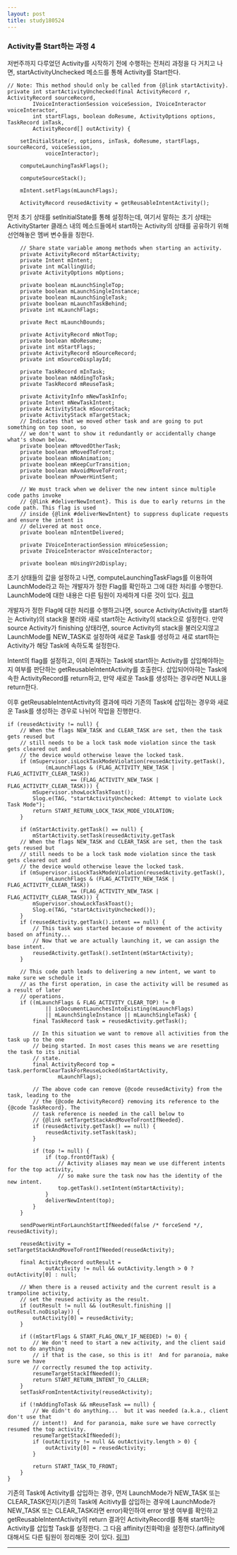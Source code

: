 ```yaml
---
layout: post
title: study180524
---
```


<h3> Activity를 Start하는 과정 4</h3>

저번주까지 다루었던 Activity를 시작하기 전에 수행하는 전처리 과정을 다 거치고 나면, startActivityUnchecked 메소드를 통해 Activity를 Start한다.

~~~
// Note: This method should only be called from {@link startActivity}.
private int startActivityUnchecked(final ActivityRecord r, ActivityRecord sourceRecord,
        IVoiceInteractionSession voiceSession, IVoiceInteractor voiceInteractor,
        int startFlags, boolean doResume, ActivityOptions options, TaskRecord inTask,
        ActivityRecord[] outActivity) {

    setInitialState(r, options, inTask, doResume, startFlags, sourceRecord, voiceSession,
            voiceInteractor);

    computeLaunchingTaskFlags();

    computeSourceStack();

    mIntent.setFlags(mLaunchFlags);
    
    ActivityRecord reusedActivity = getReusableIntentActivity();
~~~

먼저 초기 상태를 setInitialState를 통해 설정하는데, 여기서 말하는 초기 상태는 ActivityStarter 클래스 내의 메소드들에서 start하는 Activity의 상태를 공유하기 위해 선언해놓은 멤버 변수들을 칭한다.

~~~
    // Share state variable among methods when starting an activity.
    private ActivityRecord mStartActivity;
    private Intent mIntent;
    private int mCallingUid;
    private ActivityOptions mOptions;

    private boolean mLaunchSingleTop;
    private boolean mLaunchSingleInstance;
    private boolean mLaunchSingleTask;
    private boolean mLaunchTaskBehind;
    private int mLaunchFlags;

    private Rect mLaunchBounds;

    private ActivityRecord mNotTop;
    private boolean mDoResume;
    private int mStartFlags;
    private ActivityRecord mSourceRecord;
    private int mSourceDisplayId;

    private TaskRecord mInTask;
    private boolean mAddingToTask;
    private TaskRecord mReuseTask;

    private ActivityInfo mNewTaskInfo;
    private Intent mNewTaskIntent;
    private ActivityStack mSourceStack;
    private ActivityStack mTargetStack;
    // Indicates that we moved other task and are going to put something on top soon, so
    // we don't want to show it redundantly or accidentally change what's shown below.
    private boolean mMovedOtherTask;
    private boolean mMovedToFront;
    private boolean mNoAnimation;
    private boolean mKeepCurTransition;
    private boolean mAvoidMoveToFront;
    private boolean mPowerHintSent;

    // We must track when we deliver the new intent since multiple code paths invoke
    // {@link #deliverNewIntent}. This is due to early returns in the code path. This flag is used
    // inside {@link #deliverNewIntent} to suppress duplicate requests and ensure the intent is
    // delivered at most once.
    private boolean mIntentDelivered;

    private IVoiceInteractionSession mVoiceSession;
    private IVoiceInteractor mVoiceInteractor;

    private boolean mUsingVr2dDisplay;
~~~

초기 상태들의 값을 설정하고 나면, computeLaunchingTaskFlags를 이용하여 LaunchMode라고 하는 개발자가 정한 Flag를 확인하고 그에 대한 처리를 수행한다. LaunchMode에 대한 내용은 다른 팀원이 자세하게 다룬 것이 있다. [링크](https://dhfkfl1.github.io/dhfkfl1.github.io/2018/05/17/Android-_FLAG_ACTIVITY.html)

개발자가 정한 Flag에 대한 처리를 수행하고나면, source Activity(Activity를 start하는 Activity)의 stack을 불러와 새로 start하는 Activity의 stack으로 설정한다. 만약 source Activity가 finishing 상태라면, source Activity의 stack을 불러오지않고 LaunchMode를 NEW_TASK로 설정하여 새로운 Task를 생성하고 새로 start하는 Activity가 해당 Task에 속하도록 설정한다.

Intent의 flag를 설정하고, 이미 존재하는 Task에 start하는 Activity를 삽입해야하는지 여부를 판단하는 getReusableIntentActivity를 호출한다.
삽입되어아햐는 Task에 속한 ActivityRecord를 return하고, 만약 새로운 Task를 생성하는 경우라면 NULL을 return한다.

이후 getReusableIntentActivity의 결과에 따라 기존의 Task에 삽입하는 경우와 새로운 Task를 생성하는 경우로 나뉘어 작업을 진행한다.

~~~
if (reusedActivity != null) {
    // When the flags NEW_TASK and CLEAR_TASK are set, then the task gets reused but
    // still needs to be a lock task mode violation since the task gets cleared out and
    // the device would otherwise leave the locked task.
    if (mSupervisor.isLockTaskModeViolation(reusedActivity.getTask(),
            (mLaunchFlags & (FLAG_ACTIVITY_NEW_TASK | FLAG_ACTIVITY_CLEAR_TASK))
                    == (FLAG_ACTIVITY_NEW_TASK | FLAG_ACTIVITY_CLEAR_TASK))) {
        mSupervisor.showLockTaskToast();
        Slog.e(TAG, "startActivityUnchecked: Attempt to violate Lock Task Mode");
        return START_RETURN_LOCK_TASK_MODE_VIOLATION;
    }

    if (mStartActivity.getTask() == null) {
        mStartActivity.setTask(reusedActivity.getTask
    // When the flags NEW_TASK and CLEAR_TASK are set, then the task gets reused but
    // still needs to be a lock task mode violation since the task gets cleared out and
    // the device would otherwise leave the locked task.
    if (mSupervisor.isLockTaskModeViolation(reusedActivity.getTask(),
            (mLaunchFlags & (FLAG_ACTIVITY_NEW_TASK | FLAG_ACTIVITY_CLEAR_TASK))
                    == (FLAG_ACTIVITY_NEW_TASK | FLAG_ACTIVITY_CLEAR_TASK))) {
        mSupervisor.showLockTaskToast();
        Slog.e(TAG, "startActivityUnchecked());
    }
    if (reusedActivity.getTask().intent == null) {
        // This task was started because of movement of the activity based on affinity...
        // Now that we are actually launching it, we can assign the base intent.
        reusedActivity.getTask().setIntent(mStartActivity);
    }

    // This code path leads to delivering a new intent, we want to make sure we schedule it
    // as the first operation, in case the activity will be resumed as a result of later
    // operations.
    if ((mLaunchFlags & FLAG_ACTIVITY_CLEAR_TOP) != 0
            || isDocumentLaunchesIntoExisting(mLaunchFlags)
            || mLaunchSingleInstance || mLaunchSingleTask) {
        final TaskRecord task = reusedActivity.getTask();

        // In this situation we want to remove all activities from the task up to the one
        // being started. In most cases this means we are resetting the task to its initial
        // state.
        final ActivityRecord top = task.performClearTaskForReuseLocked(mStartActivity,
                mLaunchFlags);

        // The above code can remove {@code reusedActivity} from the task, leading to the
        // the {@code ActivityRecord} removing its reference to the {@code TaskRecord}. The
        // task reference is needed in the call below to
        // {@link setTargetStackAndMoveToFrontIfNeeded}.
        if (reusedActivity.getTask() == null) {
            reusedActivity.setTask(task);
        }

        if (top != null) {
            if (top.frontOfTask) {
                // Activity aliases may mean we use different intents for the top activity,
                // so make sure the task now has the identity of the new intent.
                top.getTask().setIntent(mStartActivity);
            }
            deliverNewIntent(top);
        }
    }

    sendPowerHintForLaunchStartIfNeeded(false /* forceSend */, reusedActivity);

    reusedActivity = setTargetStackAndMoveToFrontIfNeeded(reusedActivity);

    final ActivityRecord outResult =
            outActivity != null && outActivity.length > 0 ? outActivity[0] : null;

    // When there is a reused activity and the current result is a trampoline activity,
    // set the reused activity as the result.
    if (outResult != null && (outResult.finishing || outResult.noDisplay)) {
        outActivity[0] = reusedActivity;
    }

    if ((mStartFlags & START_FLAG_ONLY_IF_NEEDED) != 0) {
        // We don't need to start a new activity, and the client said not to do anything
        // if that is the case, so this is it!  And for paranoia, make sure we have
        // correctly resumed the top activity.
        resumeTargetStackIfNeeded();
        return START_RETURN_INTENT_TO_CALLER;
    }
    setTaskFromIntentActivity(reusedActivity);

    if (!mAddingToTask && mReuseTask == null) {
        // We didn't do anything...  but it was needed (a.k.a., client don't use that
        // intent!)  And for paranoia, make sure we have correctly resumed the top activity.
        resumeTargetStackIfNeeded();
        if (outActivity != null && outActivity.length > 0) {
            outActivity[0] = reusedActivity;
        }

        return START_TASK_TO_FRONT;
    }
}
~~~
기존의 Task에 Activity를 삽입하는 경우, 먼저 LaunchMode가 NEW_TASK 또는 CLEAR_TASK인지(기존의 Task에 Acitivty를 삽입하는 경우에 LaunchMode가 NEW_TASK 또는 CLEAR_TASK라면 error)확인하여 error 발생 여부를 확인하고 getReusableIntentActivity의 return 결과인 ActivityRecord를 통해 start하는 Activity를 삽입할 Task를 설정한다. 그 다음 affinity(친화력)을 설정한다.(affinity에 대해서도 다른 팀원이 정리해둔 것이 있다. [링크](https://dhfkfl1.github.io/dhfkfl1.github.io/2018/05/17/Android-_FLAG_ACTIVITY.html))

* * *
